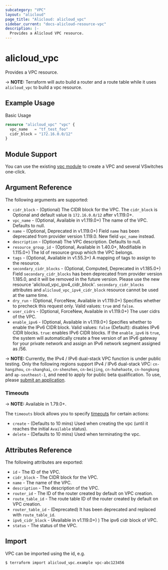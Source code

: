```yaml
---
subcategory: "VPC"
layout: "alicloud"
page_title: "Alicloud: alicloud_vpc"
sidebar_current: "docs-alicloud-resource-vpc"
description: |-
  Provides a Alicloud VPC resource.
---
```


# alicloud\_vpc

Provides a VPC resource.

-> **NOTE:** Terraform will auto build a router and a route table while it uses `alicloud_vpc` to build a vpc resource.

## Example Usage

Basic Usage

```terraform
resource "alicloud_vpc" "vpc" {
  vpc_name   = "tf_test_foo"
  cidr_block = "172.16.0.0/12"
}
```

## Module Support

You can use the existing [vpc module](https://registry.terraform.io/modules/alibaba/vpc/alicloud) 
to create a VPC and several VSwitches one-click.

## Argument Reference

The following arguments are supported:

* `cidr_block` - (Optional) The CIDR block for the VPC. The `cidr_block` is Optional and default value is `172.16.0.0/12` after v1.119.0+.
* `vpc_name` - (Optional, Available in v1.119.0+) The name of the VPC. Defaults to null.
* `name` - (Optional, Deprecated in v1.119.0+) Field `name` has been deprecated from provider version 1.119.0. New field `vpc_name` instead.
* `description` - (Optional) The VPC description. Defaults to null.
* `resource_group_id` - (Optional, Available in 1.40.0+, Modifiable in 1.115.0+) The Id of resource group which the VPC belongs.
* `tags` - (Optional, Available in v1.55.3+) A mapping of tags to assign to the resource.
* `secondary_cidr_blocks` - (Optional, Computed, Deprecated in v1.185.0+) Field `secondary_cidr_blocks` has been deprecated from provider version 1.185.0, and it will be removed in the future version. Please use the new resource 'alicloud_vpc_ipv4_cidr_block'. `secondary_cidr_blocks` attributes and `alicloud_vpc_ipv4_cidr_block` resource cannot be used at the same time.
* `dry_run` - (Optional, ForceNew, Available in v1.119.0+) Specifies whether to precheck this request only. Valid values: `true` and `false`.
* `user_cidrs` - (Optional, ForceNew, Available in v1.119.0+) The user cidrs of the VPC.
* `enable_ipv6` - (Optional, Available in v1.119.0+) Specifies whether to enable the IPv6 CIDR block. Valid values: `false` (Default): disables IPv6 CIDR blocks. `true`: enables IPv6 CIDR blocks. If the `enable_ipv6` is `true`, the system will automatically create a free version of an IPv6 gateway for your private network and assign an IPv6 network segment assigned as /56.

-> **NOTE:** Currently, the IPv4 / IPv6 dual-stack VPC function is under public testing. Only the following regions support IPv4 / IPv6 dual-stack VPC: `cn-hangzhou`, `cn-shanghai`, `cn-shenzhen`, `cn-beijing`, `cn-huhehaote`, `cn-hongkong` and `ap-southeast-1`, and need to apply for public beta qualification. To use, please [submit an application](https://help.aliyun.com/document_detail/100334.html).

### Timeouts

-> **NOTE:** Available in 1.79.0+.

The `timeouts` block allows you to specify [timeouts](https://www.terraform.io/docs/configuration-0-11/resources.html#timeouts) for certain actions:

* `create` - (Defaults to 10 mins) Used when creating the vpc (until it reaches the initial `Available` status). 
* `delete` - (Defaults to 10 mins) Used when terminating the vpc. 

## Attributes Reference

The following attributes are exported:

* `id` - The ID of the VPC.
* `cidr_block` - The CIDR block for the VPC.
* `name` - The name of the VPC.
* `description` - The description of the VPC.
* `router_id` - The ID of the router created by default on VPC creation.
* `route_table_id` - The route table ID of the router created by default on VPC creation.
* `router_table_id` - (Deprecated) It has been deprecated and replaced with `route_table_id`.
* `ipv6_cidr_block` - (Available in v1.119.0+) ) The ipv6 cidr block of VPC.
* `status` - The status of the VPC.

## Import

VPC can be imported using the id, e.g.

```
$ terraform import alicloud_vpc.example vpc-abc123456
```

